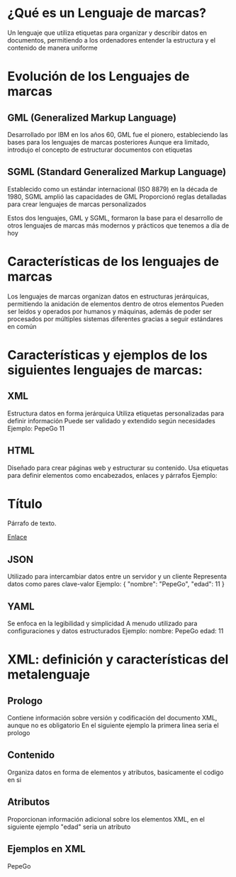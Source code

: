 # ¿Qué es un Lenguaje de marcas?
Un lenguaje que utiliza etiquetas para organizar y describir datos en documentos, permitiendo a los ordenadores
entender la estructura y el contenido de manera uniforme

# Evolución de los Lenguajes de marcas
## GML (Generalized Markup Language)
Desarrollado por IBM en los años 60, GML fue el pionero, estableciendo las bases para los lenguajes de marcas posteriores
Aunque era limitado, introdujo el concepto de estructurar documentos con etiquetas

## SGML (Standard Generalized Markup Language)
Establecido como un estándar internacional (ISO 8879) en la década de 1980, SGML amplió las capacidades de GML
Proporcionó reglas detalladas para crear lenguajes de marcas personalizados

Estos dos lenguajes, GML y SGML, formaron la base
para el desarrollo de otros lenguajes de marcas más modernos y prácticos que tenemos a día de hoy

# Características de los lenguajes de marcas
Los lenguajes de marcas organizan datos en estructuras jerárquicas, permitiendo
la anidación de elementos dentro de otros elementos
Pueden ser leídos y operados por humanos y máquinas, además
de poder ser procesados por múltiples sistemas diferentes gracias a seguir estándares en común

# Características y ejemplos de los siguientes lenguajes de marcas:
## XML
Estructura datos en forma jerárquica
Utiliza etiquetas personalizadas para definir información
Puede ser validado y extendido según necesidades
Ejemplo:
<persona>
    <nombre>PepeGo</nombre>
    <edad>11</edad>
</persona>


## HTML
Diseñado para crear páginas web y estructurar su contenido.
Usa etiquetas para definir elementos como encabezados, enlaces y párrafos
Ejemplo:
<h1>Título</h1>
<p>Párrafo de texto.</p>
<a href="https://www.ejemplo.com">Enlace</a>

## JSON
Utilizado para intercambiar datos entre un servidor y un cliente
Representa datos como pares clave-valor
Ejemplo:
{
"nombre": "PepeGo",
    "edad": 11
}


## YAML
Se enfoca en la legibilidad y simplicidad
A menudo utilizado para configuraciones y datos estructurados
Ejemplo:
nombre: PepeGo
edad: 11


# XML: definición y características del metalenguaje
## Prologo 
Contiene información sobre versión y codificación del documento XML, aunque no es obligatorio
En el siguiente ejemplo la primera linea seria el prologo

## Contenido
Organiza datos en forma de elementos y atributos, basicamente el codigo en si 

## Atributos
Proporcionan información adicional sobre los elementos XML, en el siguiente ejemplo "edad" seria un atributo

## Ejemplos en XML
<?xml version="1.0" encoding="UTF-8"?>
<persona edad="11">
    <nombre>PepeGo</nombre>
</persona>
